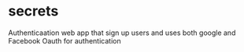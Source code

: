 # secrets
Authenticaation web app that sign up users and uses both google and Facebook Oauth for authentication
